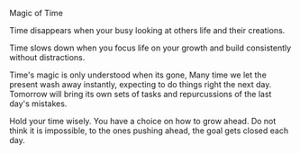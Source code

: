 Magic of Time

Time disappears when your busy looking at others life and their creations.

Time slows down when you focus life on your growth and build consistently without distractions.

Time's magic is only understood when its gone, 
Many time we let the present wash away instantly, expecting to do things right the next day. 
Tomorrow will bring its own sets of tasks and repurcussions of the last day's mistakes.

Hold your time wisely. You have a choice on how to grow ahead. Do not think it is impossible, to the ones pushing ahead, the goal gets closed each day.
